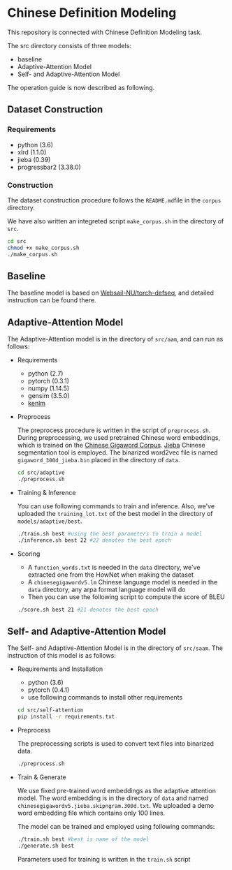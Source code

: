 # Chinese Definition Modeling

This repository is connected with Chinese Definition Modeling task.

The src directory consists of three models:

- baseline
- Adaptive-Attention Model
- Self- and Adaptive-Attention Model

The operation guide is now described as following.

## Dataset Construction

### Requirements

- python (3.6)
- xlrd (1.1.0)
- jieba (0.39)
- progressbar2 (3.38.0)

### Construction

The dataset construction procedure follows the `README.md`file in the `corpus` directory.

We have also written an integreted script `make_corpus.sh` in the directory of `src`. 

```bash
cd src
chmod +x make_corpus.sh
./make_corpus.sh
```

## Baseline

The baseline model is based on [Websail-NU/torch-defseq](https://github.com/websail-nu/torch-defseq), and detailed instruction can be found there.

## Adaptive-Attention Model

The Adaptive-Attention model is in the directory of `src/aam`, and can run as follows:

- Requirements

  - python (2.7)
  - pytorch (0.3.1)
  - numpy (1.14.5)
  - gensim (3.5.0)
  - [kenlm](https://github.com/kpu/kenlm/)

- Preprocess

    The preprocess procedure is written in the script of `preprocess.sh`. During preprocessing, we used pretrained Chinese word embeddings, which is trained on the [Chinese Gigaword Corpus](https://catalog.ldc.upenn.edu/LDC2011T13). [Jieba](https://github.com/fxsjy/jieba) Chinese segmentation tool is employed. The binarized word2vec file is named `gigaword_300d_jieba.bin` placed in the directory of `data`.

    ```bash
    cd src/adaptive
    ./preprocess.sh
    ```

- Training & Inference

    You can use following commands to train and inference. Also, we've uploaded the `training_lot.txt` of the best model in the directory of `models/adaptive/best`.

    ```bash
    ./train.sh best #using the best parameters to train a model
    ./inference.sh best 22 #22 denotes the best epoch
    ```

- Scoring
  - A `function_words.txt` is needed in the `data` directory, we've extracted one from the HowNet when making the dataset
  - A `chinesegigawordv5.lm` Chinese language model is needed in the `data` directory, any arpa format language model will do
  - Then you can use the following script to compute the score of BLEU
  ```bash
  ./score.sh best 21 #21 denotes the best epoch
  ```

## Self- and Adaptive-Attention Model

The Self- and Adaptive-Attention Model is in the directory of `src/saam`.  The instruction of this model is as follows:

- Requirements and Installation

  - python (3.6)
  - pytorch (0.4.1)
  - use following commands to install other requirements

  ```bash
  cd src/self-attention
  pip install -r requirements.txt
  ```

- Preprocess

  The preprocessing scripts is used to convert text files into binarized data.

  ```bash
  ./preprocess.sh
  ```

- Train & Generate

  We use fixed pre-trained word embeddings as the adaptive attention model. The word embedding is in the directory of `data` and named `chinesegigawordv5.jieba.skipngram.300d.txt`. We uploaded a demo word embedding file which contains only 100 lines.

  The model can be trained and employed using following commands:

  ```bash
  ./train.sh best #best is name of the model
  ./generate.sh best
  ```

  Parameters used for training is written in the `train.sh` script
